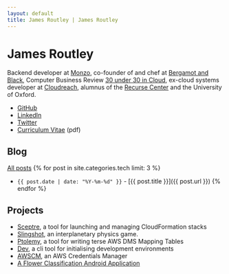```yaml
---
layout: default
title: James Routley | James Routley
---
```


# James Routley

Backend developer at [Monzo](https://monzo.com/), co-founder of and chef at
[Bergamot and Black](http://bergamotandblack.com/), Computer Business Review [30
under 30 in
Cloud](http://www.cbronline.com/news/cloud/top-30-under-30-in-cloud/#http://www.cbronline.com/news/cloud/top-30-under-30-in-cloud/#2),
ex-cloud systems developer at [Cloudreach](https://www.cloudreach.com/), alumnus
of the [Recurse Center](https://www.recurse.com/) and the University of Oxford.

- [GitHub](https://github.com/jamesroutley)
- [LinkedIn](https://uk.linkedin.com/pub/james-routley/a8/28b/ab9)
- [Twitter](https://twitter.com/james_routley)
- [Curriculum Vitae](assets/pdf/james-routley-cv-2017-03-22.pdf) (pdf)

## Blog

[All posts](/blog.html)
{% for post in site.categories.tech limit: 3 %}
- `{{ post.date | date: "%Y-%m-%d" }}` - [{{ post.title }}]({{ post.url }}) {% endfor %}

## Projects

- [Sceptre](https://github.com/cloudreach/sceptre), a tool for launching and managing CloudFormation stacks
- [Slingshot](https://slingshot.jamesroutley.co.uk/), an interplanetary physics game.
- [Ptolemy](https://github.com/cloudreach/ptolemy), a tool for writing terse AWS DMS Mapping Tables
- [Dev](https://github.com/jamesroutley/dev), a cli tool for initialising development environments
- [AWSCM](awscm.html), an AWS Credentials Manager
- [A Flower Classification Android Application](flower.html)

